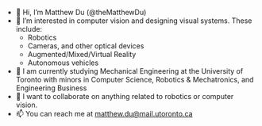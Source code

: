 * 👋 Hi, I’m Matthew Du (@theMatthewDu)
* 👀 I’m interested in computer vision and designing visual systems. These include:
  * Robotics
  * Cameras, and other optical devices
  * Augmented/Mixed/Virtual Reality
  * Autonomous vehicles
* 🌱 I am currently studying Mechanical Engineering at the University of Toronto with minors in Computer Science, Robotics & Mechatronics, and Engineering Business
* 💞️ I want to collaborate on anything related to robotics or computer vision.
* 📫 You can reach me at matthew.du@mail.utoronto.ca

<!---
TheMatthewDu/TheMatthewDu is a ✨ special ✨ repository because its `README.md` (this file) appears on your GitHub profile.
You can click the Preview link to take a look at your changes.
--->
